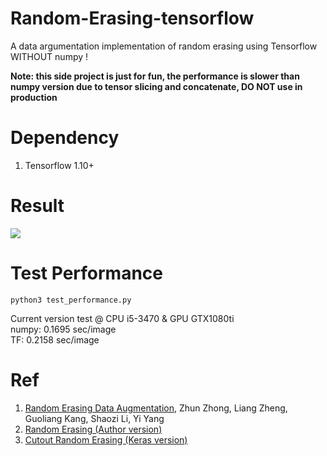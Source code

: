 # Random-Erasing-tensorflow
A data argumentation implementation of random erasing using Tensorflow <br/>
WITHOUT numpy !

**Note: this side project is just for fun, the performance is slower than numpy version due to tensor slicing and concatenate, DO NOT use in production**

# Dependency
1. Tensorflow 1.10+

# Result
![](https://github.com/uranusx86/Random-Erasing-tensorflow/blob/master/data/random_erasing.jpg)

# Test Performance
```
python3 test_performance.py
```
Current version test @ CPU i5-3470 & GPU GTX1080ti <br/>
numpy: 0.1695 sec/image <br/>
TF: 0.2158 sec/image

# Ref
1. [Random Erasing Data Augmentation](http://arxiv.org/abs/1602.02830), Zhun Zhong, Liang Zheng, Guoliang Kang, Shaozi Li, Yi Yang
2. [Random Erasing (Author version)](https://github.com/zhunzhong07/Random-Erasing)
3. [Cutout Random Erasing (Keras version)](https://github.com/yu4u/cutout-random-erasing)